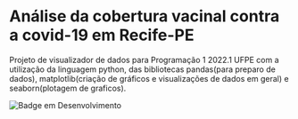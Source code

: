 # Análise da cobertura vacinal contra a covid-19 em Recife-PE
Projeto de visualizador de dados para Programação 1 2022.1 UFPE com a utilização da linguagem python, das bibliotecas pandas(para preparo de dados), matplotlib(criação de gráficos e visualizações de dados em geral) e seaborn(plotagem de graficos).


![Badge em Desenvolvimento](http://img.shields.io/static/v1?label=STATUS&message=EM%20DESENVOLVIMENTO&color=GREEN&style=for-the-badge)



